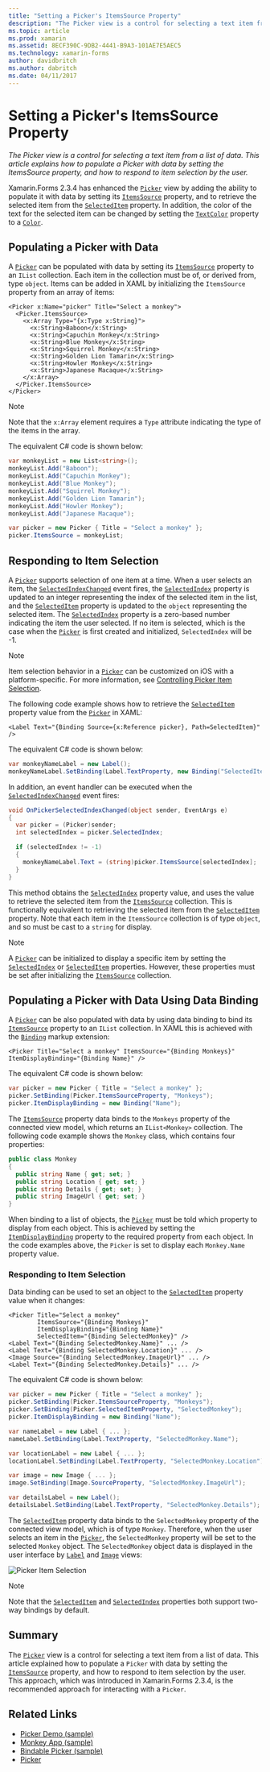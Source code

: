 ```yaml
---
title: "Setting a Picker's ItemsSource Property"
description: "The Picker view is a control for selecting a text item from a list of data. This article explains how to populate a Picker with data by setting the ItemsSource property, and how to respond to item selection by the user."
ms.topic: article
ms.prod: xamarin
ms.assetid: 8ECF390C-9DB2-4441-B9A3-101AE7E5AEC5
ms.technology: xamarin-forms
author: davidbritch
ms.author: dabritch
ms.date: 04/11/2017
---
```


# Setting a Picker's ItemsSource Property

_The Picker view is a control for selecting a text item from a list of data. This article explains how to populate a Picker with data by setting the ItemsSource property, and how to respond to item selection by the user._

Xamarin.Forms 2.3.4 has enhanced the [`Picker`](https://developer.xamarin.com/api/type/Xamarin.Forms.Picker/) view by adding the ability to populate it with data by setting its [`ItemsSource`](https://developer.xamarin.com/api/property/Xamarin.Forms.Picker.ItemsSource/) property, and to retrieve the selected item from the [`SelectedItem`](https://developer.xamarin.com/api/property/Xamarin.Forms.Picker.SelectedItem/) property. In addition, the color of the text for the selected item can be changed by setting the [`TextColor`](https://developer.xamarin.com/api/property/Xamarin.Forms.Picker.TextColor/) property to a [`Color`](https://developer.xamarin.com/api/type/Xamarin.Forms.Color/).

## Populating a Picker with Data

A [`Picker`](https://developer.xamarin.com/api/type/Xamarin.Forms.Picker/) can be populated with data by setting its [`ItemsSource`](https://developer.xamarin.com/api/property/Xamarin.Forms.Picker.ItemsSource/) property to an `IList` collection. Each item in the collection must be of, or derived from, type `object`. Items can be added in XAML by initializing the `ItemsSource` property from an array of items:

```xaml
<Picker x:Name="picker" Title="Select a monkey">
  <Picker.ItemsSource>
    <x:Array Type="{x:Type x:String}">
      <x:String>Baboon</x:String>
      <x:String>Capuchin Monkey</x:String>
      <x:String>Blue Monkey</x:String>
      <x:String>Squirrel Monkey</x:String>
      <x:String>Golden Lion Tamarin</x:String>
      <x:String>Howler Monkey</x:String>
      <x:String>Japanese Macaque</x:String>
    </x:Array>
  </Picker.ItemsSource>
</Picker>
```

> [!NOTE]
> Note that the `x:Array` element requires a `Type` attribute indicating the type of the items in the array.

The equivalent C# code is shown below:

```csharp
var monkeyList = new List<string>();
monkeyList.Add("Baboon");
monkeyList.Add("Capuchin Monkey");
monkeyList.Add("Blue Monkey");
monkeyList.Add("Squirrel Monkey");
monkeyList.Add("Golden Lion Tamarin");
monkeyList.Add("Howler Monkey");
monkeyList.Add("Japanese Macaque");

var picker = new Picker { Title = "Select a monkey" };
picker.ItemsSource = monkeyList;
```

## Responding to Item Selection

A [`Picker`](https://developer.xamarin.com/api/type/Xamarin.Forms.Picker/) supports selection of one item at a time. When a user selects an item, the [`SelectedIndexChanged`](https://developer.xamarin.com/api/event/Xamarin.Forms.Picker.SelectedIndexChanged/) event fires, the [`SelectedIndex`](https://developer.xamarin.com/api/property/Xamarin.Forms.Picker.SelectedIndex/) property is updated to an integer representing the index of the selected item in the list, and the [`SelectedItem`](https://developer.xamarin.com/api/property/Xamarin.Forms.Picker.SelectedItem/) property is updated to the `object` representing the selected item. The [`SelectedIndex`](https://developer.xamarin.com/api/property/Xamarin.Forms.Picker.SelectedIndex/) property is a zero-based number indicating the item the user selected. If no item is selected, which is the case when the [`Picker`](https://developer.xamarin.com/api/type/Xamarin.Forms.Picker/) is first created and initialized, `SelectedIndex` will be -1.

> [!NOTE]
> Item selection behavior in a [`Picker`](https://developer.xamarin.com/api/type/Xamarin.Forms.Picker/) can be customized on iOS with a platform-specific. For more information, see [Controlling Picker Item Selection](~/xamarin-forms/platform/platform-specifics/consuming/ios.md#picker_update_mode).

The following code example shows how to retrieve the [`SelectedItem`](https://developer.xamarin.com/api/property/Xamarin.Forms.Picker.SelectedItem/) property value from the [`Picker`](https://developer.xamarin.com/api/type/Xamarin.Forms.Picker/) in XAML:

```xaml
<Label Text="{Binding Source={x:Reference picker}, Path=SelectedItem}" />
```

The equivalent C# code is shown below:

```csharp
var monkeyNameLabel = new Label();
monkeyNameLabel.SetBinding(Label.TextProperty, new Binding("SelectedItem", source: picker));
```

In addition, an event handler can be executed when the [`SelectedIndexChanged`](https://developer.xamarin.com/api/event/Xamarin.Forms.Picker.SelectedIndexChanged/) event fires:

```csharp
void OnPickerSelectedIndexChanged(object sender, EventArgs e)
{
  var picker = (Picker)sender;
  int selectedIndex = picker.SelectedIndex;

  if (selectedIndex != -1)
  {
    monkeyNameLabel.Text = (string)picker.ItemsSource[selectedIndex];
  }
}
```

This method obtains the [`SelectedIndex`](https://developer.xamarin.com/api/property/Xamarin.Forms.Picker.SelectedIndex/) property value, and uses the value to retrieve the selected item from the [`ItemsSource`](https://developer.xamarin.com/api/property/Xamarin.Forms.Picker.ItemsSource/) collection. This is functionally equivalent to retrieving the selected item from the [`SelectedItem`](https://developer.xamarin.com/api/property/Xamarin.Forms.Picker.SelectedItem/) property. Note that each item in the `ItemsSource` collection is of type `object`, and so must be cast to a `string` for display.

> [!NOTE]
> A [`Picker`](https://developer.xamarin.com/api/type/Xamarin.Forms.Picker/) can be initialized to display a specific item by setting the [`SelectedIndex`](https://developer.xamarin.com/api/property/Xamarin.Forms.Picker.SelectedIndex/) or [`SelectedItem`](https://developer.xamarin.com/api/property/Xamarin.Forms.Picker.SelectedItem/) properties. However, these properties must be set after initializing the [`ItemsSource`](https://developer.xamarin.com/api/property/Xamarin.Forms.Picker.ItemsSource/) collection.

## Populating a Picker with Data Using Data Binding

A [`Picker`](https://developer.xamarin.com/api/type/Xamarin.Forms.Picker/) can be also populated with data by using data binding to bind its [`ItemsSource`](https://developer.xamarin.com/api/property/Xamarin.Forms.Picker.ItemsSource/) property to an `IList` collection. In XAML this is achieved with the [`Binding`](https://developer.xamarin.com/api/type/Xamarin.Forms.Xaml.BindingExtension/) markup extension:

```xaml
<Picker Title="Select a monkey" ItemsSource="{Binding Monkeys}" ItemDisplayBinding="{Binding Name}" />
```

The equivalent C# code is shown below:

```csharp
var picker = new Picker { Title = "Select a monkey" };
picker.SetBinding(Picker.ItemsSourceProperty, "Monkeys");
picker.ItemDisplayBinding = new Binding("Name");
```

The [`ItemsSource`](https://developer.xamarin.com/api/property/Xamarin.Forms.Picker.ItemsSource/) property data binds to the `Monkeys` property of the connected view model, which returns an `IList<Monkey>` collection. The following code example shows the `Monkey` class, which contains four properties:

```csharp
public class Monkey
{
  public string Name { get; set; }
  public string Location { get; set; }
  public string Details { get; set; }
  public string ImageUrl { get; set; }
}
```

When binding to a list of objects, the [`Picker`](https://developer.xamarin.com/api/type/Xamarin.Forms.Picker/) must be told which property to display from each object. This is achieved by setting the [`ItemDisplayBinding`](https://developer.xamarin.com/api/property/Xamarin.Forms.Picker.ItemDisplayBinding/) property to the required property from each object. In the code examples above, the `Picker` is set to display each `Monkey.Name` property value.

### Responding to Item Selection

Data binding can be used to set an object to the [`SelectedItem`](https://developer.xamarin.com/api/property/Xamarin.Forms.Picker.SelectedItem/) property value when it changes:

```xaml
<Picker Title="Select a monkey"
        ItemsSource="{Binding Monkeys}"
        ItemDisplayBinding="{Binding Name}"
        SelectedItem="{Binding SelectedMonkey}" />
<Label Text="{Binding SelectedMonkey.Name}" ... />
<Label Text="{Binding SelectedMonkey.Location}" ... />
<Image Source="{Binding SelectedMonkey.ImageUrl}" ... />
<Label Text="{Binding SelectedMonkey.Details}" ... />
```

The equivalent C# code is shown below:

```csharp
var picker = new Picker { Title = "Select a monkey" };
picker.SetBinding(Picker.ItemsSourceProperty, "Monkeys");
picker.SetBinding(Picker.SelectedItemProperty, "SelectedMonkey");
picker.ItemDisplayBinding = new Binding("Name");

var nameLabel = new Label { ... };
nameLabel.SetBinding(Label.TextProperty, "SelectedMonkey.Name");

var locationLabel = new Label { ... };
locationLabel.SetBinding(Label.TextProperty, "SelectedMonkey.Location");

var image = new Image { ... };
image.SetBinding(Image.SourceProperty, "SelectedMonkey.ImageUrl");

var detailsLabel = new Label();
detailsLabel.SetBinding(Label.TextProperty, "SelectedMonkey.Details");
```

The [`SelectedItem`](https://developer.xamarin.com/api/property/Xamarin.Forms.Picker.SelectedItem/) property data binds to the `SelectedMonkey` property of the connected view model, which is of type `Monkey`. Therefore, when the user selects an item in the [`Picker`](https://developer.xamarin.com/api/type/Xamarin.Forms.Picker/), the `SelectedMonkey` property will be set to the selected `Monkey` object. The `SelectedMonkey` object data is displayed in the user interface by [`Label`](https://developer.xamarin.com/api/type/Xamarin.Forms.Label/) and [`Image`](https://developer.xamarin.com/api/type/Xamarin.Forms.Image/) views:

![](populating-itemssource-images/monkeys.png "Picker Item Selection")

> [!NOTE]
> Note that the [`SelectedItem`](https://developer.xamarin.com/api/property/Xamarin.Forms.Picker.SelectedItem/) and [`SelectedIndex`](https://developer.xamarin.com/api/property/Xamarin.Forms.Picker.SelectedIndex/) properties both support two-way bindings by default.

## Summary

The [`Picker`](https://developer.xamarin.com/api/type/Xamarin.Forms.Picker/) view is a control for selecting a text item from a list of data. This article explained how to populate a `Picker` with data by setting the [`ItemsSource`](https://developer.xamarin.com/api/property/Xamarin.Forms.Picker.ItemsSource/) property, and how to respond to item selection by the user. This approach, which was introduced in Xamarin.Forms 2.3.4, is the recommended approach for interacting with a `Picker`.


## Related Links

- [Picker Demo (sample)](https://developer.xamarin.com/samples/xamarin-forms/UserInterface/PickerDemo/)
- [Monkey App (sample)](https://developer.xamarin.com/samples/xamarin-forms/UserInterface/MonkeyAppPicker/)
- [Bindable Picker (sample)](https://developer.xamarin.com/samples/xamarin-forms/UserInterface/BindablePicker/)
- [Picker](https://developer.xamarin.com/api/type/Xamarin.Forms.Picker/)
